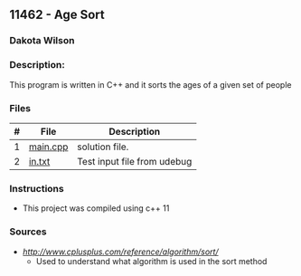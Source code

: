 ## 11462 - Age Sort
### Dakota Wilson 
### Description:

This program is written in C++ and it sorts the ages of a given set of people

### Files

|   #   | File                       | Description                                                |
| :---: | -------------------------- | ---------------------------------------------------------- |
|   1   | [main.cpp](./main.cpp)     | solution file.                                             |
|   2   | [in.txt](./in.txt)         | Test input file from udebug                                |

### Instructions

- This project was compiled using c++ 11

### Sources

- *http://www.cplusplus.com/reference/algorithm/sort/*
    - Used to understand what algorithm is used in the sort method

